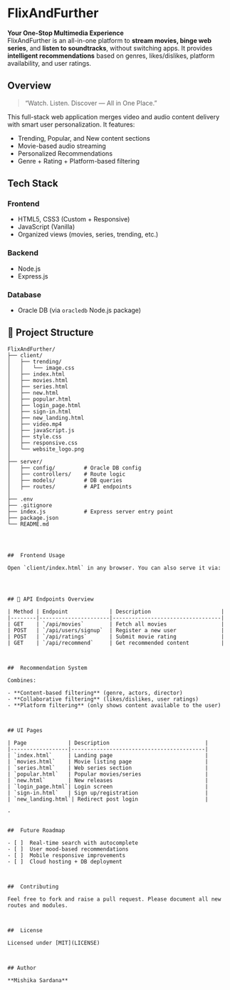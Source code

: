 # FlixAndFurther

**Your One-Stop Multimedia Experience**  
FlixAndFurther is an all-in-one platform to **stream movies, binge web series**, and **listen to soundtracks**, without switching apps. It provides **intelligent recommendations** based on genres, likes/dislikes, platform availability, and user ratings.


##  Overview

> “Watch. Listen. Discover — All in One Place.”

This full-stack web application merges video and audio content delivery with smart user personalization. It features:

- Trending, Popular, and New content sections
- Movie-based audio streaming
- Personalized Recommendations
- Genre + Rating + Platform-based filtering



## Tech Stack

### Frontend
- HTML5, CSS3 (Custom + Responsive)
- JavaScript (Vanilla)
- Organized views (movies, series, trending, etc.)

### Backend
- Node.js
- Express.js

### Database
- Oracle DB (via `oracledb` Node.js package)



## 📂 Project Structure

```
FlixAndFurther/
├── client/
│   ├── trending/
│   │   └── image.css
│   ├── index.html
│   ├── movies.html
│   ├── series.html
│   ├── new.html
│   ├── popular.html
│   ├── login_page.html
│   ├── sign-in.html
│   ├── new_landing.html
│   ├── video.mp4
│   ├── javaScript.js
│   ├── style.css
│   ├── responsive.css
│   └── website_logo.png
│
├── server/
│   ├── config/         # Oracle DB config
│   ├── controllers/    # Route logic
│   ├── models/         # DB queries
│   ├── routes/         # API endpoints
│
├── .env
├── .gitignore
├── index.js            # Express server entry point
├── package.json
└── README.md




##  Frontend Usage

Open `client/index.html` in any browser. You can also serve it via:




## 📡 API Endpoints Overview

| Method | Endpoint             | Description                      |
|--------|----------------------|----------------------------------|
| GET    | `/api/movies`        | Fetch all movies                 |
| POST   | `/api/users/signup`  | Register a new user              |
| POST   | `/api/ratings`       | Submit movie rating              |
| GET    | `/api/recommend`     | Get recommended content          |



##  Recommendation System

Combines:

- **Content-based filtering** (genre, actors, director)
- **Collaborative filtering** (likes/dislikes, user ratings)
- **Platform filtering** (only shows content available to the user)



## UI Pages

| Page             | Description                              |
|------------------|------------------------------------------|
| `index.html`     | Landing page                             |
| `movies.html`    | Movie listing page                       |
| `series.html`    | Web series section                       |
| `popular.html`   | Popular movies/series                    |
| `new.html`       | New releases                             |
| `login_page.html`| Login screen                             |
| `sign-in.html`   | Sign up/registration                     |
| `new_landing.html`| Redirect post login                     |

-


##  Future Roadmap

- [ ]  Real-time search with autocomplete
- [ ]  User mood-based recommendations
- [ ]  Mobile responsive improvements
- [ ]  Cloud hosting + DB deployment



##  Contributing

Feel free to fork and raise a pull request. Please document all new routes and modules.



##  License

Licensed under [MIT](LICENSE)



## Author

**Mishika Sardana**  
